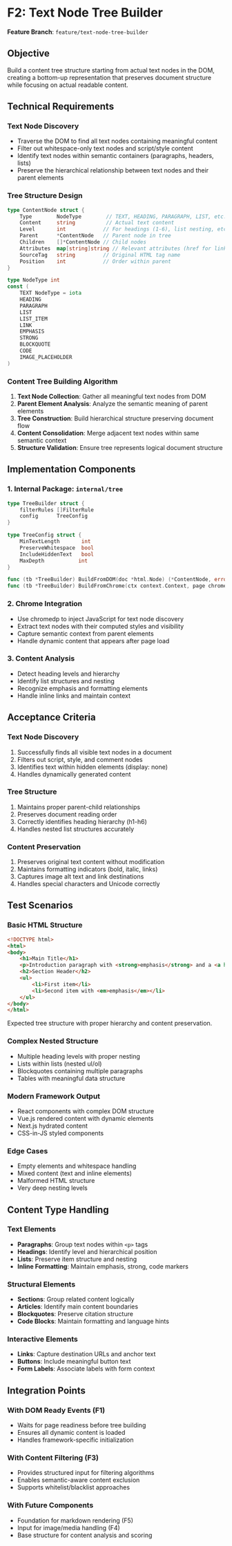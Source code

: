 # F2: Text Node Tree Builder

**Feature Branch**: `feature/text-node-tree-builder`

## Objective

Build a content tree structure starting from actual text nodes in the DOM, creating a bottom-up representation that preserves document structure while focusing on actual readable content.

## Technical Requirements

### Text Node Discovery
- Traverse the DOM to find all text nodes containing meaningful content
- Filter out whitespace-only text nodes and script/style content
- Identify text nodes within semantic containers (paragraphs, headers, lists)
- Preserve the hierarchical relationship between text nodes and their parent elements

### Tree Structure Design
```go
type ContentNode struct {
    Type        NodeType        // TEXT, HEADING, PARAGRAPH, LIST, etc.
    Content     string          // Actual text content
    Level       int            // For headings (1-6), list nesting, etc.
    Parent      *ContentNode   // Parent node in tree
    Children    []*ContentNode // Child nodes
    Attributes  map[string]string // Relevant attributes (href for links, alt for images)
    SourceTag   string         // Original HTML tag name
    Position    int            // Order within parent
}

type NodeType int
const (
    TEXT NodeType = iota
    HEADING
    PARAGRAPH
    LIST
    LIST_ITEM
    LINK
    EMPHASIS
    STRONG
    BLOCKQUOTE
    CODE
    IMAGE_PLACEHOLDER
)
```

### Content Tree Building Algorithm
1. **Text Node Collection**: Gather all meaningful text nodes from DOM
2. **Parent Element Analysis**: Analyze the semantic meaning of parent elements
3. **Tree Construction**: Build hierarchical structure preserving document flow
4. **Content Consolidation**: Merge adjacent text nodes within same semantic context
5. **Structure Validation**: Ensure tree represents logical document structure

## Implementation Components

### 1. Internal Package: `internal/tree`
```go
type TreeBuilder struct {
    filterRules []FilterRule
    config      TreeConfig
}

type TreeConfig struct {
    MinTextLength       int
    PreserveWhitespace  bool
    IncludeHiddenText   bool
    MaxDepth           int
}

func (tb *TreeBuilder) BuildFromDOM(doc *html.Node) (*ContentNode, error)
func (tb *TreeBuilder) BuildFromChrome(ctx context.Context, page chromedp.Page) (*ContentNode, error)
```

### 2. Chrome Integration
- Use chromedp to inject JavaScript for text node discovery
- Extract text nodes with their computed styles and visibility
- Capture semantic context from parent elements
- Handle dynamic content that appears after page load

### 3. Content Analysis
- Detect heading levels and hierarchy
- Identify list structures and nesting
- Recognize emphasis and formatting elements
- Handle inline links and maintain context

## Acceptance Criteria

### Text Node Discovery
1. Successfully finds all visible text nodes in a document
2. Filters out script, style, and comment nodes
3. Identifies text within hidden elements (display: none)
4. Handles dynamically generated content

### Tree Structure
1. Maintains proper parent-child relationships
2. Preserves document reading order
3. Correctly identifies heading hierarchy (h1-h6)
4. Handles nested list structures accurately

### Content Preservation
1. Preserves original text content without modification
2. Maintains formatting indicators (bold, italic, links)
3. Captures image alt text and link destinations
4. Handles special characters and Unicode correctly

## Test Scenarios

### Basic HTML Structure
```html
<!DOCTYPE html>
<html>
<body>
    <h1>Main Title</h1>
    <p>Introduction paragraph with <strong>emphasis</strong> and a <a href="link">link</a>.</p>
    <h2>Section Header</h2>
    <ul>
        <li>First item</li>
        <li>Second item with <em>emphasis</em></li>
    </ul>
</body>
</html>
```

Expected tree structure with proper hierarchy and content preservation.

### Complex Nested Structure
- Multiple heading levels with proper nesting
- Lists within lists (nested ul/ol)
- Blockquotes containing multiple paragraphs
- Tables with meaningful data structure

### Modern Framework Output
- React components with complex DOM structure
- Vue.js rendered content with dynamic elements
- Next.js hydrated content
- CSS-in-JS styled components

### Edge Cases
- Empty elements and whitespace handling
- Mixed content (text and inline elements)
- Malformed HTML structure
- Very deep nesting levels

## Content Type Handling

### Text Elements
- **Paragraphs**: Group text nodes within `<p>` tags
- **Headings**: Identify level and hierarchical position
- **Lists**: Preserve item structure and nesting
- **Inline Formatting**: Maintain emphasis, strong, code markers

### Structural Elements
- **Sections**: Group related content logically
- **Articles**: Identify main content boundaries
- **Blockquotes**: Preserve citation structure
- **Code Blocks**: Maintain formatting and language hints

### Interactive Elements
- **Links**: Capture destination URLs and anchor text
- **Buttons**: Include meaningful button text
- **Form Labels**: Associate labels with form context

## Integration Points

### With DOM Ready Events (F1)
- Waits for page readiness before tree building
- Ensures all dynamic content is loaded
- Handles framework-specific initialization

### With Content Filtering (F3)
- Provides structured input for filtering algorithms
- Enables semantic-aware content exclusion
- Supports whitelist/blacklist approaches

### With Future Components
- Foundation for markdown rendering (F5)
- Input for image/media handling (F4)
- Base structure for content analysis and scoring
